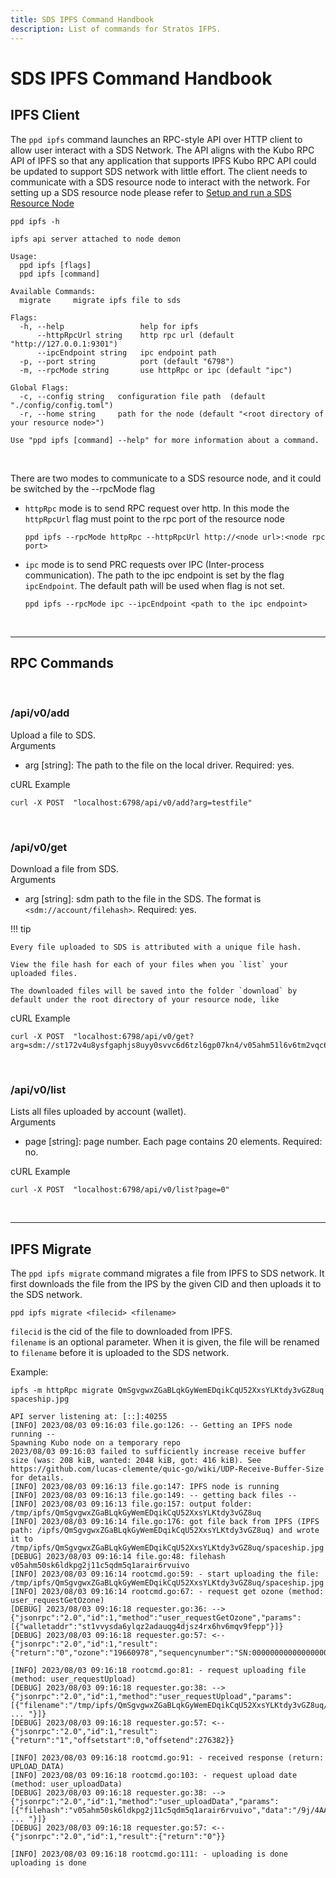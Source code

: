 ```yaml
---
title: SDS IPFS Command Handbook
description: List of commands for Stratos IFPS.
---
```


# SDS IPFS Command Handbook

## IPFS Client
The `ppd ipfs` command launches an RPC-style API over HTTP client to allow user interact with a SDS Network. The API aligns 
with the Kubo RPC API of IPFS so that any application that supports IPFS Kubo RPC API could be updated to support SDS network
with little effort. The client needs to communicate with a SDS resource node to interact with the network. For setting up a 
SDS resource node please refer to  [Setup and run a SDS Resource Node](../setup-and-run-a-sds-resource-node/)

``` { .yaml .no-copy }
ppd ipfs -h

ipfs api server attached to node demon

Usage:
  ppd ipfs [flags]
  ppd ipfs [command]

Available Commands:
  migrate     migrate ipfs file to sds

Flags:
  -h, --help                 help for ipfs
      --httpRpcUrl string    http rpc url (default "http://127.0.0.1:9301")
      --ipcEndpoint string   ipc endpoint path
  -p, --port string          port (default "6798")
  -m, --rpcMode string       use httpRpc or ipc (default "ipc")

Global Flags:
  -c, --config string   configuration file path  (default "./config/config.toml")
  -r, --home string     path for the node (default "<root directory of your resource node>")

Use "ppd ipfs [command] --help" for more information about a command.

```

<br>

There are two modes to communicate to a SDS resource node, and it could be switched by the --rpcMode flag

 - `httpRpc` mode is to send RPC request over http. In this mode the `httpRpcUrl` flag must point to the rpc port of the 
resource node 
    ``` shell
    ppd ipfs --rpcMode httpRpc --httpRpcUrl http://<node url>:<node rpc port>
    ```
 - `ipc` mode is to send PRC requests over IPC (Inter-process communication). The path to the ipc endpoint is set 
    by the flag `ipcEndpoint`. The default path will be used when flag is not set.
    ```  shell
    ppd ipfs --rpcMode ipc --ipcEndpoint <path to the ipc endpoint>
    ```
<br>

---

## RPC Commands

<br>

### /api/v0/add

Upload a file to SDS.  
Arguments
- arg [string]: The path to the file on the local driver. Required: yes.

cURL Example

``` shell
curl -X POST  "localhost:6798/api/v0/add?arg=testfile"
```

<br>

### /api/v0/get

Download a file from SDS.  
Arguments
- arg [string]: sdm path to the file in the SDS. The format is `<sdm://account/filehash>`. Required: yes.

!!! tip

    Every file uploaded to SDS is attributed with a unique file hash.

    View the file hash for each of your files when you `list` your uploaded files.

    The downloaded files will be saved into the folder `download` by default under the root directory of your resource node, like

cURL Example

```shell
curl -X POST  "localhost:6798/api/v0/get?arg=sdm://st172v4u8ysfgaphjs8uyy0svvc6d6tzl6gp07kn4/v05ahm51l6v6tm2vqc682b9sicom61fgkoqdl0pg"
```

<br>

### /api/v0/list

Lists all files uploaded by account (wallet).  
Arguments
- page [string]: page number. Each page contains 20 elements. Required: no.

cURL Example

```shell
curl -X POST  "localhost:6798/api/v0/list?page=0"
```

<br>

---

## IPFS Migrate
The `ppd ipfs migrate` command migrates a file from IPFS to SDS network. It first downloads the file from the IPS by the 
given CID and then uploads it to the SDS network.

```shell
ppd ipfs migrate <filecid> <filename>
```
`filecid` is the cid of the file to downloaded from IPFS.  
`filename` is an optional parameter. When it is given, the file will be renamed to `filename` before it is uploaded 
to the SDS network.

Example:
``` { .yaml .no-copy }
ipfs -m httpRpc migrate QmSgvgwxZGaBLqkGyWemEDqikCqU52XxsYLKtdy3vGZ8uq spaceship.jpg

API server listening at: [::]:40255
[INFO] 2023/08/03 09:16:03 file.go:126: -- Getting an IPFS node running -- 
Spawning Kubo node on a temporary repo
2023/08/03 09:16:03 failed to sufficiently increase receive buffer size (was: 208 kiB, wanted: 2048 kiB, got: 416 kiB). See https://github.com/lucas-clemente/quic-go/wiki/UDP-Receive-Buffer-Size for details.
[INFO] 2023/08/03 09:16:13 file.go:147: IPFS node is running
[INFO] 2023/08/03 09:16:13 file.go:149: -- getting back files --
[INFO] 2023/08/03 09:16:13 file.go:157: output folder: /tmp/ipfs/QmSgvgwxZGaBLqkGyWemEDqikCqU52XxsYLKtdy3vGZ8uq
[INFO] 2023/08/03 09:16:14 file.go:176: got file back from IPFS (IPFS path: /ipfs/QmSgvgwxZGaBLqkGyWemEDqikCqU52XxsYLKtdy3vGZ8uq) and wrote it to /tmp/ipfs/QmSgvgwxZGaBLqkGyWemEDqikCqU52XxsYLKtdy3vGZ8uq/spaceship.jpg
[DEBUG] 2023/08/03 09:16:14 file.go:48: filehash v05ahm50sk6ldkpg2j11c5qdm5q1arair6rvuivo
[INFO] 2023/08/03 09:16:14 rootcmd.go:59: - start uploading the file: /tmp/ipfs/QmSgvgwxZGaBLqkGyWemEDqikCqU52XxsYLKtdy3vGZ8uq/spaceship.jpg
[INFO] 2023/08/03 09:16:14 rootcmd.go:67: - request get ozone (method: user_requestGetOzone)
[DEBUG] 2023/08/03 09:16:18 requester.go:36: -->  {"jsonrpc":"2.0","id":1,"method":"user_requestGetOzone","params":[{"walletaddr":"st1vvysda6ylqz2adauqg4djsz4rx6hv6mqv9fepp"}]}
[DEBUG] 2023/08/03 09:16:18 requester.go:57: <--  {"jsonrpc":"2.0","id":1,"result":{"return":"0","ozone":"19660978","sequencynumber":"SN:0000000000000000011"}}

[INFO] 2023/08/03 09:16:18 rootcmd.go:81: - request uploading file (method: user_requestUpload)
[DEBUG] 2023/08/03 09:16:18 requester.go:38: -->  {"jsonrpc":"2.0","id":1,"method":"user_requestUpload","params":[{"filename":"/tmp/ipfs/QmSgvgwxZGaBLqkGyWemEDqikCqU52XxsYLKtdy3vGZ8uq/spaceship.jpg","filesize":276382,"filehash":"v05a ... "}]}
[DEBUG] 2023/08/03 09:16:18 requester.go:57: <--  {"jsonrpc":"2.0","id":1,"result":{"return":"1","offsetstart":0,"offsetend":276382}}

[INFO] 2023/08/03 09:16:18 rootcmd.go:91: - received response (return: UPLOAD_DATA)
[INFO] 2023/08/03 09:16:18 rootcmd.go:103: - request upload date (method: user_uploadData)
[DEBUG] 2023/08/03 09:16:18 requester.go:38: -->  {"jsonrpc":"2.0","id":1,"method":"user_uploadData","params":[{"filehash":"v05ahm50sk6ldkpg2j11c5qdm5q1arair6rvuivo","data":"/9j/4AAQSkZJRgABAQEASABIAAD/4gIcSUNDX1BST0ZJTEUAAQEAAAIMbGNtcwIQAABtbnRyUkdCIFhZWiAH3AABABkAAwApADlhY3NwQV ... "}]}
[DEBUG] 2023/08/03 09:16:18 requester.go:57: <--  {"jsonrpc":"2.0","id":1,"result":{"return":"0"}}

[INFO] 2023/08/03 09:16:18 rootcmd.go:111: - uploading is done
uploading is done
```